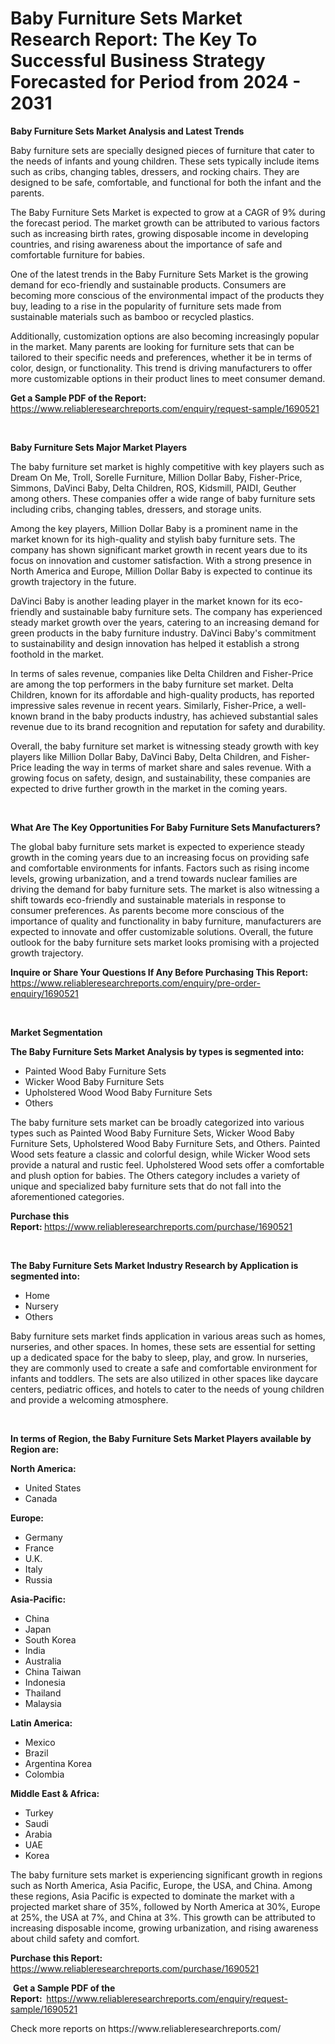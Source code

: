 <p><h1>Baby Furniture Sets Market Research Report: The Key To Successful Business Strategy Forecasted for Period from 2024 - 2031</h1></p><p><strong>Baby Furniture Sets Market Analysis and Latest Trends</strong></p>
<p><p>Baby furniture sets are specially designed pieces of furniture that cater to the needs of infants and young children. These sets typically include items such as cribs, changing tables, dressers, and rocking chairs. They are designed to be safe, comfortable, and functional for both the infant and the parents.</p><p>The Baby Furniture Sets Market is expected to grow at a CAGR of 9% during the forecast period. The market growth can be attributed to various factors such as increasing birth rates, growing disposable income in developing countries, and rising awareness about the importance of safe and comfortable furniture for babies.</p><p>One of the latest trends in the Baby Furniture Sets Market is the growing demand for eco-friendly and sustainable products. Consumers are becoming more conscious of the environmental impact of the products they buy, leading to a rise in the popularity of furniture sets made from sustainable materials such as bamboo or recycled plastics.</p><p>Additionally, customization options are also becoming increasingly popular in the market. Many parents are looking for furniture sets that can be tailored to their specific needs and preferences, whether it be in terms of color, design, or functionality. This trend is driving manufacturers to offer more customizable options in their product lines to meet consumer demand.</p></p>
<p><strong>Get a Sample PDF of the Report:&nbsp;</strong> <a href="https://www.reliableresearchreports.com/enquiry/request-sample/1690521">https://www.reliableresearchreports.com/enquiry/request-sample/1690521</a></p>
<p>&nbsp;</p>
<p><strong>Baby Furniture Sets Major Market Players</strong></p>
<p><p>The baby furniture set market is highly competitive with key players such as Dream On Me, Troll, Sorelle Furniture, Million Dollar Baby, Fisher-Price, Simmons, DaVinci Baby, Delta Children, ROS, Kidsmill, PAIDI, Geuther among others. These companies offer a wide range of baby furniture sets including cribs, changing tables, dressers, and storage units.</p><p>Among the key players, Million Dollar Baby is a prominent name in the market known for its high-quality and stylish baby furniture sets. The company has shown significant market growth in recent years due to its focus on innovation and customer satisfaction. With a strong presence in North America and Europe, Million Dollar Baby is expected to continue its growth trajectory in the future.</p><p>DaVinci Baby is another leading player in the market known for its eco-friendly and sustainable baby furniture sets. The company has experienced steady market growth over the years, catering to an increasing demand for green products in the baby furniture industry. DaVinci Baby's commitment to sustainability and design innovation has helped it establish a strong foothold in the market.</p><p>In terms of sales revenue, companies like Delta Children and Fisher-Price are among the top performers in the baby furniture set market. Delta Children, known for its affordable and high-quality products, has reported impressive sales revenue in recent years. Similarly, Fisher-Price, a well-known brand in the baby products industry, has achieved substantial sales revenue due to its brand recognition and reputation for safety and durability.</p><p>Overall, the baby furniture set market is witnessing steady growth with key players like Million Dollar Baby, DaVinci Baby, Delta Children, and Fisher-Price leading the way in terms of market share and sales revenue. With a growing focus on safety, design, and sustainability, these companies are expected to drive further growth in the market in the coming years.</p></p>
<p>&nbsp;</p>
<p><strong>What Are The Key Opportunities For Baby Furniture Sets Manufacturers?</strong></p>
<p><p>The global baby furniture sets market is expected to experience steady growth in the coming years due to an increasing focus on providing safe and comfortable environments for infants. Factors such as rising income levels, growing urbanization, and a trend towards nuclear families are driving the demand for baby furniture sets. The market is also witnessing a shift towards eco-friendly and sustainable materials in response to consumer preferences. As parents become more conscious of the importance of quality and functionality in baby furniture, manufacturers are expected to innovate and offer customizable solutions. Overall, the future outlook for the baby furniture sets market looks promising with a projected growth trajectory.</p></p>
<p><strong>Inquire or Share Your Questions If Any Before Purchasing This Report:</strong> <a href="https://www.reliableresearchreports.com/enquiry/pre-order-enquiry/1690521">https://www.reliableresearchreports.com/enquiry/pre-order-enquiry/1690521</a></p>
<p>&nbsp;</p>
<p><strong>Market Segmentation</strong></p>
<p><strong>The Baby Furniture Sets Market Analysis by types is segmented into:</strong></p>
<p><ul><li>Painted Wood Baby Furniture Sets</li><li>Wicker Wood Baby Furniture Sets</li><li>Upholstered Wood Wood Baby Furniture Sets</li><li>Others</li></ul></p>
<p><p>The baby furniture sets market can be broadly categorized into various types such as Painted Wood Baby Furniture Sets, Wicker Wood Baby Furniture Sets, Upholstered Wood Baby Furniture Sets, and Others. Painted Wood sets feature a classic and colorful design, while Wicker Wood sets provide a natural and rustic feel. Upholstered Wood sets offer a comfortable and plush option for babies. The Others category includes a variety of unique and specialized baby furniture sets that do not fall into the aforementioned categories.</p></p>
<p><strong>Purchase this Report:&nbsp;</strong><a href="https://www.reliableresearchreports.com/purchase/1690521">https://www.reliableresearchreports.com/purchase/1690521</a></p>
<p>&nbsp;</p>
<p><strong>The Baby Furniture Sets Market Industry Research by Application is segmented into:</strong></p>
<p><ul><li>Home</li><li>Nursery</li><li>Others</li></ul></p>
<p><p>Baby furniture sets market finds application in various areas such as homes, nurseries, and other spaces. In homes, these sets are essential for setting up a dedicated space for the baby to sleep, play, and grow. In nurseries, they are commonly used to create a safe and comfortable environment for infants and toddlers. The sets are also utilized in other spaces like daycare centers, pediatric offices, and hotels to cater to the needs of young children and provide a welcoming atmosphere.</p></p>
<p>&nbsp;</p>
<p><strong>In terms of Region, the Baby Furniture Sets Market Players available by Region are:</strong></p>
<p>
    <p> <strong> North America: </strong>
        <ul>
            <li>United States</li>
            <li>Canada</li>
        </ul>
        </p> 
    <p> <strong> Europe: </strong>
        <ul>
            <li>Germany</li>
            <li>France</li>
            <li>U.K.</li>
            <li>Italy</li>
            <li>Russia</li>
        </ul>
        </p> 
    <p> <strong> Asia-Pacific: </strong>
        <ul>
            <li>China</li>
            <li>Japan</li>
            <li>South Korea</li>
            <li>India</li>
            <li>Australia</li>
            <li>China Taiwan</li>
            <li>Indonesia</li>
            <li>Thailand</li>
            <li>Malaysia</li>
        </ul>
        </p> 
    <p> <strong> Latin America: </strong>
        <ul>
            <li>Mexico</li>
            <li>Brazil</li>
            <li>Argentina Korea</li>
            <li>Colombia</li>
        </ul>
        </p> 
    <p> <strong> Middle East & Africa: </strong>
        <ul>
            <li>Turkey</li>
            <li>Saudi</li>
            <li>Arabia</li>
            <li>UAE</li>
            <li>Korea</li>
        </ul>
    </p>
    </p>
<p><p>The baby furniture sets market is experiencing significant growth in regions such as North America, Asia Pacific, Europe, the USA, and China. Among these regions, Asia Pacific is expected to dominate the market with a projected market share of 35%, followed by North America at 30%, Europe at 25%, the USA at 7%, and China at 3%. This growth can be attributed to increasing disposable income, growing urbanization, and rising awareness about child safety and comfort.</p></p>
<p><strong>Purchase this Report: </strong><a href="https://www.reliableresearchreports.com/purchase/1690521">https://www.reliableresearchreports.com/purchase/1690521</a></p>
<p>&nbsp;<strong>Get a Sample PDF of the Report:&nbsp;&nbsp;</strong><a href="https://www.reliableresearchreports.com/enquiry/request-sample/1690521">https://www.reliableresearchreports.com/enquiry/request-sample/1690521</a></p>
<p><strong></strong></p>
<p>Check more reports on https://www.reliableresearchreports.com/</p>